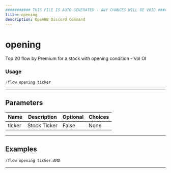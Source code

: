 ```yaml
---
########### THIS FILE IS AUTO GENERATED - ANY CHANGES WILL BE VOID ###########
title: opening
description: OpenBB Discord Command
---
```


# opening

Top 20 flow by Premium for a stock with opening condition - Vol  OI

### Usage

```python wordwrap
/flow opening ticker
```

---

## Parameters

| Name | Description | Optional | Choices |
| ---- | ----------- | -------- | ------- |
| ticker | Stock Ticker | False | None |


---

## Examples

```
/flow opening ticker:AMD
```
---
